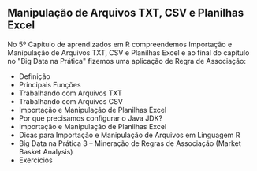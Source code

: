 ## Manipulação de Arquivos TXT, CSV e Planilhas Excel

No 5º Capítulo de aprendizados em R compreendemos Importação e Manipulação de Arquivos TXT, CSV e Planilhas Excel e ao final do capítulo no "Big Data na Prática" fizemos uma aplicação de Regra de Associação:

<ul>
  <li>Definição</li>
  <li>Principais Funções</li>
  <li>Trabalhando com Arquivos TXT</li>
  <li>Trabalhando com Arquivos CSV</li>
  <li>Importação e Manipulação de Planilhas Excel</li>
  <li>Por que precisamos configurar o Java JDK?</li>
  <li>Importação e Manipulação de Planilhas Excel</li>
  <li>Dicas para Importação e Manipulação de Arquivos em Linguagem R</li>
  <li>Big Data na Prática 3 – Mineração de Regras de Associação (Market Basket Analysis)</li>
  <li>Exercícios</li>
</ul>


